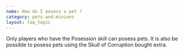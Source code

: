 ```yaml
---
name: How do I posess a pet ?
category: pets-and-minions
layout: faq_topic
---
```

Only players who have the Posession skill can posess pets. It is also be possible to posess pets using the Skull of Corruption bought extra.